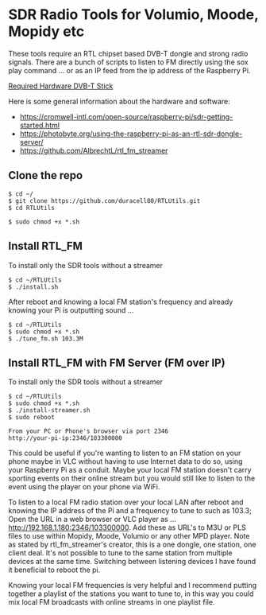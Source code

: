 # SDR Radio Tools for Volumio, Moode, Mopidy etc
These tools require an RTL chipset based DVB-T dongle and strong radio signals. There are a bunch of scripts to listen to FM directly using the sox play command ... or as an IP feed from the ip address of the Raspberry Pi.

[Required Hardware DVB-T Stick](https://www.amazon.com/dp/B01B4L48QU/ref=sspa_dk_hqp_detail_aax_0?psc=1&spLa=ZW5jcnlwdGVkUXVhbGlmaWVyPUExTkU4VUY2UjRVU1kyJmVuY3J5cHRlZElkPUEwODk1ODU0OUEyTTJOMlFUMDlDJmVuY3J5cHRlZEFkSWQ9QTAwODg2NzIxWkdBOTA1RElNMktIJndpZGdldE5hbWU9c3BfaHFwX3NoYXJlZCZhY3Rpb249Y2xpY2tSZWRpcmVjdCZkb05vdExvZ0NsaWNrPXRydWU=)

Here is some general information about the hardware and software:

- https://cromwell-intl.com/open-source/raspberry-pi/sdr-getting-started.html
- https://photobyte.org/using-the-raspberry-pi-as-an-rtl-sdr-dongle-server/
- https://github.com/AlbrechtL/rtl_fm_streamer

## Clone the repo

```
$ cd ~/
$ git clone https://github.com/duracell80/RTLUtils.git
$ cd RTLUtils

$ sudo chmod +x *.sh
```

## Install RTL_FM
To install only the SDR tools without a streamer
```
$ cd ~/RTLUtils
$ ./install.sh
```
After reboot and knowing a local FM station's frequency and already knowing your Pi is outputting sound ...

```
$ cd ~/RTLUtils
$ sudo chmod +x *.sh
$ ./tune_fm.sh 103.3M
```
## Install RTL_FM with FM Server (FM over IP)
To install only the SDR tools without a streamer
```
$ cd ~/RTLUtils
$ sudo chmod +x *.sh
$ ./install-streamer.sh
$ sudo reboot

From your PC or Phone's browser via port 2346
http://your-pi-ip:2346/103300000
```

This could be useful if you're wanting to listen to an FM station on your phone maybe in VLC without having to use Internet data to do so, using your Raspberry Pi as a conduit. Maybe your local FM station doesn't carry sporting events on their online stream but you would still like to listen to the event using the player on your phone via WiFi.

To listen to a local FM radio station over your local LAN after reboot and knowing the IP address of the Pi and a frequency to tune to such as 103.3; Open the URL in a web browser or VLC player as ... http://192.168.1.180:2346/103300000. Add these as URL's to M3U or PLS files to use within Mopidy, Moode, Volumio or any other MPD player. Note as stated by rtl_fm_streamer's creator, this is a one dongle, one station, one client deal. It's not possible to tune to the same station from multiple devices at the same time. Switching between listening devices I have found it beneficial to reboot the pi.

Knowing your local FM frequencies is very helpful and I recommend putting together a playlist of the stations you want to tune to, in this way you could mix local FM broadcasts with online streams in one playlist file.
